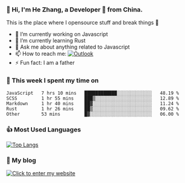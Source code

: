 ### 👋 Hi, I'm He Zhang, a Developer 🚀 from China.

This is the place where I opensource stuff and break things :rofl:

- 🔭  I’m currently working on Javascript
- 🌱  I’m currently learning Rust
- 💬  Ask me about anything related to Javascript
- 📫  How to reach me: [![Outlook](https://img.shields.io/badge/-Outlook-0078D4?style=flat&logo=Microsoft-Outlook&logoColor=white)](mailto:zhanghecool@outlook.com)
- ⚡  Fun fact: I am a father

### 💪 This week I spent my time on 
<!--START_SECTION:waka-->
```text
JavaScript   7 hrs 10 mins   ████████████░░░░░░░░░░░░░   48.19 % 
SCSS         1 hr 55 mins    ███▒░░░░░░░░░░░░░░░░░░░░░   12.89 % 
Markdown     1 hr 40 mins    ██▓░░░░░░░░░░░░░░░░░░░░░░   11.24 % 
Rust         1 hr 26 mins    ██▒░░░░░░░░░░░░░░░░░░░░░░   09.62 % 
Other        53 mins         █▓░░░░░░░░░░░░░░░░░░░░░░░   06.00 % 
```
<!--END_SECTION:waka-->

### 👍 Most Used Languages
[![Top Langs](https://github-readme-stats.vercel.app/api/top-langs/?username=zhanghecool&layout=compact)](https://zhanghe.cool)

### 🌈 My blog 
[![Click to enter my website](https://cdn.jsdelivr.net/gh/zhanghecool/assets/images/gif/zhanghecools.gif)](https://zhanghe.cool)
